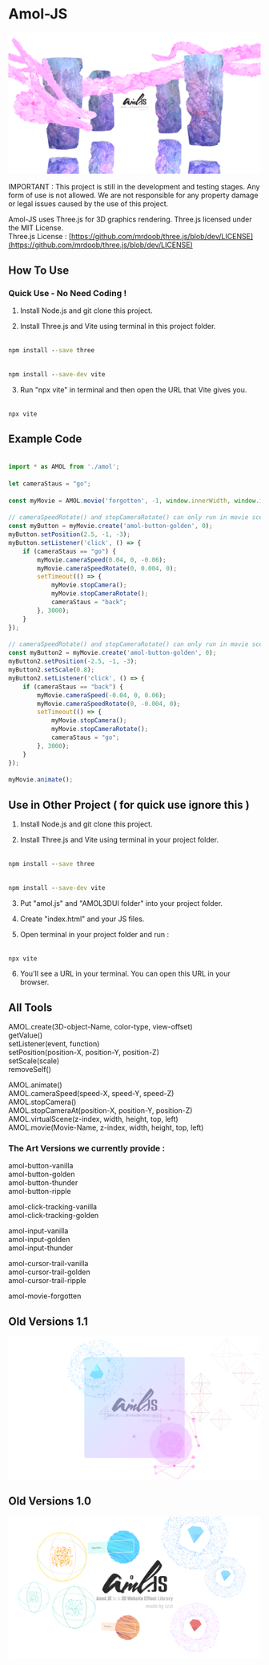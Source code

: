 # Amol-JS

![1.2logo](https://github.com/zzztzzzt/Amol-JS/blob/main/logo/real-showcase-three.png)

IMPORTANT : This project is still in the development and testing stages. Any form of use is not allowed. We are not responsible for any property damage or legal issues caused by the use of this project.

Amol-JS uses Three.js for 3D graphics rendering. Three.js licensed under the MIT License.  
Three.js License : [https://github.com/mrdoob/three.js/blob/dev/LICENSE](https://github.com/mrdoob/three.js/blob/dev/LICENSE)

## How To Use

### Quick Use - No Need Coding !
1. Install Node.js and git clone this project.

2. Install Three.js and Vite using terminal in this project folder.
```cmd

npm install --save three

```
```cmd

npm install --save-dev vite

```

3. Run "npx vite" in terminal and then open the URL that Vite gives you.
```cmd

npx vite

```

## Example Code

```javascript

import * as AMOL from './amol';

let cameraStaus = "go";

const myMovie = AMOL.movie('forgotten', -1, window.innerWidth, window.innerHeight, 0, 0);

// cameraSpeedRotate() and stopCameraRotate() can only run in movie scene currently.
const myButton = myMovie.create('amol-button-golden', 0);
myButton.setPosition(2.5, -1, -3);
myButton.setListener('click', () => {
    if (cameraStaus == "go") {
        myMovie.cameraSpeed(0.04, 0, -0.06);
        myMovie.cameraSpeedRotate(0, 0.004, 0);
        setTimeout(() => {
            myMovie.stopCamera();
            myMovie.stopCameraRotate();
            cameraStaus = "back";
        }, 3000);
    }
});

// cameraSpeedRotate() and stopCameraRotate() can only run in movie scene currently.
const myButton2 = myMovie.create('amol-button-golden', 0);
myButton2.setPosition(-2.5, -1, -3);
myButton2.setScale(0.8);
myButton2.setListener('click', () => {
    if (cameraStaus == "back") {
        myMovie.cameraSpeed(-0.04, 0, 0.06);
        myMovie.cameraSpeedRotate(0, -0.004, 0);
        setTimeout(() => {
            myMovie.stopCamera();
            myMovie.stopCameraRotate();
            cameraStaus = "go";
        }, 3000);
    }
});

myMovie.animate();

```

## Use in Other Project ( for quick use ignore this )
1. Install Node.js and git clone this project.

2. Install Three.js and Vite using terminal in your project folder.
```cmd

npm install --save three

```
```cmd

npm install --save-dev vite

```

3. Put "amol.js" and "AMOL3DUI folder" into your project folder.

4. Create "index.html" and your JS files.

5. Open terminal in your project folder and run :
```cmd

npx vite

```

6. You'll see a URL in your terminal. You can open this URL in your browser.

## All Tools
AMOL.create(3D-object-Name, color-type, view-offset)  
getValue()  
setListener(event, function)  
setPosition(position-X, position-Y, position-Z)  
setScale(scale)  
removeSelf()  

AMOL.animate()  
AMOL.cameraSpeed(speed-X, speed-Y, speed-Z)  
AMOL.stopCamera()  
AMOL.stopCameraAt(position-X, position-Y, position-Z)  
AMOL.virtualScene(z-index, width, height, top, left)  
AMOL.movie(Movie-Name, z-index, width, height, top, left)  

### The Art Versions we currently provide :
amol-button-vanilla  
amol-button-golden  
amol-button-thunder  
amol-button-ripple  

amol-click-tracking-vanilla  
amol-click-tracking-golden  

amol-input-vanilla  
amol-input-golden  
amol-input-thunder  

amol-cursor-trail-vanilla  
amol-cursor-trail-golden  
amol-cursor-trail-ripple  

amol-movie-forgotten  

## Old Versions 1.1
![1.1logo](https://github.com/zzztzzzt/Amol-JS/blob/main/logo/real-showcase-two.png)

## Old Versions 1.0
![1.0logo](https://github.com/zzztzzzt/Amol-JS/blob/main/logo/real-showcase.png)
